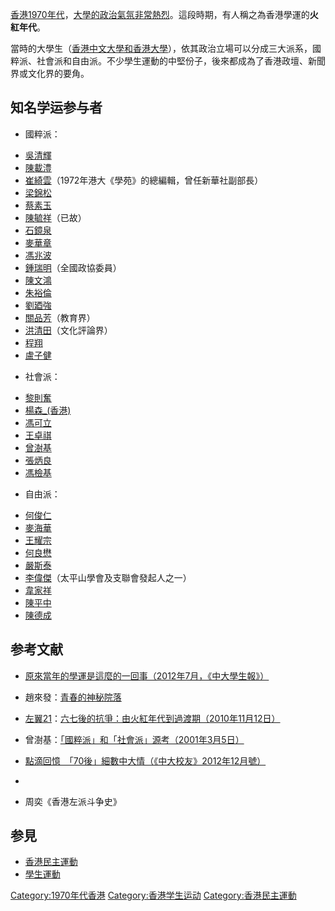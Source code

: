 [香港1970年代](https://zh.wikipedia.org/wiki/香港1970年代 "wikilink")，[大學的政治氣氛非常熱烈](../Page/大學.md "wikilink")。這段時期，有人稱之為香港學運的**火紅年代**。

當時的大學生（[香港中文大學和](https://zh.wikipedia.org/wiki/香港中文大學 "wikilink")[香港大學](../Page/香港大學.md "wikilink")），依其政治立場可以分成三大派系，國粹派、社會派和自由派。不少學生運動的中堅份子，後來都成為了香港政壇、新聞界或文化界的要角。

## 知名学运参与者

  - 國粹派：

<!-- end list -->

  - [吳清輝](../Page/吳清輝.md "wikilink")
  - [陳載澧](https://zh.wikipedia.org/wiki/陳載澧 "wikilink")
  - [崔綺雲](https://zh.wikipedia.org/wiki/崔綺雲 "wikilink")（1972年港大《學苑》的總編輯，曾任新華社副部長）
  - [梁錦松](../Page/梁錦松.md "wikilink")
  - [蔡素玉](../Page/蔡素玉.md "wikilink")
  - [陳毓祥](../Page/陳毓祥.md "wikilink")（已故）
  - [石鏡泉](../Page/石鏡泉.md "wikilink")
  - [麥華章](https://zh.wikipedia.org/wiki/麥華章 "wikilink")
  - [馮兆波](https://zh.wikipedia.org/wiki/馮兆波 "wikilink")
  - [鍾瑞明](../Page/鍾瑞明.md "wikilink")（全國政協委員）
  - [陳文鴻](../Page/陳文鴻.md "wikilink")
  - [朱裕倫](https://zh.wikipedia.org/wiki/朱裕倫 "wikilink")
  - [劉廼強](https://zh.wikipedia.org/wiki/劉廼強 "wikilink")
  - [關品芳](https://zh.wikipedia.org/wiki/關品芳 "wikilink")（教育界）
  - [洪清田](https://zh.wikipedia.org/wiki/洪清田 "wikilink")（文化評論界）
  - [程翔](../Page/程翔.md "wikilink")
  - [盧子健](https://zh.wikipedia.org/wiki/盧子健 "wikilink")

<!-- end list -->

  - 社會派：

<!-- end list -->

  - [黎則奮](../Page/黎則奮.md "wikilink")
  - [楊森_(香港)](../Page/楊森_\(香港\).md "wikilink")
  - [馮可立](https://zh.wikipedia.org/wiki/馮可立 "wikilink")
  - [王卓祺](../Page/王卓祺.md "wikilink")
  - [曾澍基](https://zh.wikipedia.org/wiki/曾澍基 "wikilink")
  - [張炳良](../Page/張炳良.md "wikilink")
  - [馮檢基](../Page/馮檢基.md "wikilink")

<!-- end list -->

  - 自由派：

<!-- end list -->

  - [何俊仁](../Page/何俊仁.md "wikilink")
  - [麥海華](https://zh.wikipedia.org/wiki/麥海華 "wikilink")
  - [王耀宗](https://zh.wikipedia.org/wiki/王耀宗 "wikilink")
  - [何良懋](https://zh.wikipedia.org/wiki/何良懋 "wikilink")
  - [嚴斯泰](https://zh.wikipedia.org/wiki/嚴斯泰 "wikilink")
  - [李偉傑](https://zh.wikipedia.org/wiki/李偉傑 "wikilink")（太平山學會及支聯會發起人之一）
  - [韋家祥](https://zh.wikipedia.org/wiki/韋家祥 "wikilink")
  - [陳平中](https://zh.wikipedia.org/wiki/陳平中 "wikilink")
  - [陳德成](https://zh.wikipedia.org/wiki/陳德成 "wikilink")

## 参考文献

  - [原來當年的學運是這麼的一回事（2012年7月，《中大學生報》）](http://cusp.hk/?p=2830)

  - 趙來發：[青春的神秘院落](http://chiulf.mysinablog.com/index.php?op=ViewArticle&articleId=1082085)

  - [左翼21](https://zh.wikipedia.org/wiki/左翼21 "wikilink")：[六七後的抗爭：由火紅年代到過渡期（2010年11月12日）](http://www.inmediahk.net/%E5%85%AD%E4%B8%83%E5%BE%8C%E7%9A%84%E6%8A%97%E7%88%AD%EF%BC%9A%E7%94%B1%E7%81%AB%E7%B4%85%E5%B9%B4%E4%BB%A3%E5%88%B0%E9%81%8E%E6%B8%A1%E6%9C%9F)

  - 曾澍基：[「國粹派」和「社會派」源考（2001年3月5日）](http://www.sktsang.com/ArchiveIII/1973.doc)

  - [點滴回憶　「70後」細數中大情（《中大校友》2012年12月號）](http://www.alumni.cuhk.edu.hk/magazine/201212/txt/feature.html)

  -
<!-- end list -->

  - 周奕《香港左派斗争史》

## 参見

  - [香港民主運動](../Page/香港民主運動.md "wikilink")
  - [學生運動](../Page/學生運動.md "wikilink")

[Category:1970年代香港](https://zh.wikipedia.org/wiki/Category:1970年代香港 "wikilink")
[Category:香港学生运动](https://zh.wikipedia.org/wiki/Category:香港学生运动 "wikilink")
[Category:香港民主運動](https://zh.wikipedia.org/wiki/Category:香港民主運動 "wikilink")